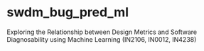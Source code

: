 # swdm_bug_pred_ml
Exploring the Relationship between Design Metrics and Software Diagnosability using Machine Learning (IN2106, IN0012, IN4238)
